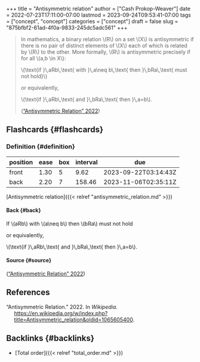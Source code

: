 +++
title = "Antisymmetric relation"
author = ["Cash Prokop-Weaver"]
date = 2022-07-23T17:11:00-07:00
lastmod = 2023-09-24T09:53:41-07:00
tags = ["concept", "concept"]
categories = ["concept"]
draft = false
slug = "875bfbf2-61ad-4f0a-9833-245dc5adc561"
+++

> In mathematics, a binary relation \\(R\\) on a set \\(X\\) is antisymmetric if there is no pair of distinct elements of \\(X\\) each of which is related by \\(R\\) to the other. More formally, \\(R\\) is antisymmetric precisely if for all \\(a,b \in X\\):
>
> \\(\text{if }\\,aRb\\,\text{ with }\\,a\neq b\\,\text{ then }\\,bRa\\,\text{ must not hold}\\)
>
> or equivalently,
>
> \\(\text{if }\\,aRb\\,\text{ and }\\,bRa\\,\text{ then }\\,a=b\\).
>
> (<a href="#citeproc_bib_item_1">“Antisymmetric Relation” 2022</a>)


## Flashcards {#flashcards}


### Definition {#definition}

| position | ease | box | interval | due                  |
|----------|------|-----|----------|----------------------|
| front    | 1.30 | 5   | 9.62     | 2023-09-22T03:14:43Z |
| back     | 2.20 | 7   | 158.46   | 2023-11-06T02:35:11Z |

[Antisymmetric relation]({{< relref "antisymmetric_relation.md" >}})


#### Back {#back}

If \\(aRb\\) with \\(a\neq b\\) then \\(bRa\\) must not hold

or equivalently,

\\(\text{if }\\,aRb\\,\text{ and }\\,bRa\\,\text{ then }\\,a=b\\).


#### Source {#source}

(<a href="#citeproc_bib_item_1">“Antisymmetric Relation” 2022</a>)

## References

<style>.csl-entry{text-indent: -1.5em; margin-left: 1.5em;}</style><div class="csl-bib-body">
  <div class="csl-entry"><a id="citeproc_bib_item_1"></a>“Antisymmetric Relation.” 2022. In <i>Wikipedia</i>. <a href="https://en.wikipedia.org/w/index.php?title=Antisymmetric_relation&oldid=1065605400">https://en.wikipedia.org/w/index.php?title=Antisymmetric_relation&#38;oldid=1065605400</a>.</div>
</div>


## Backlinks {#backlinks}

-   [Total order]({{< relref "total_order.md" >}})
